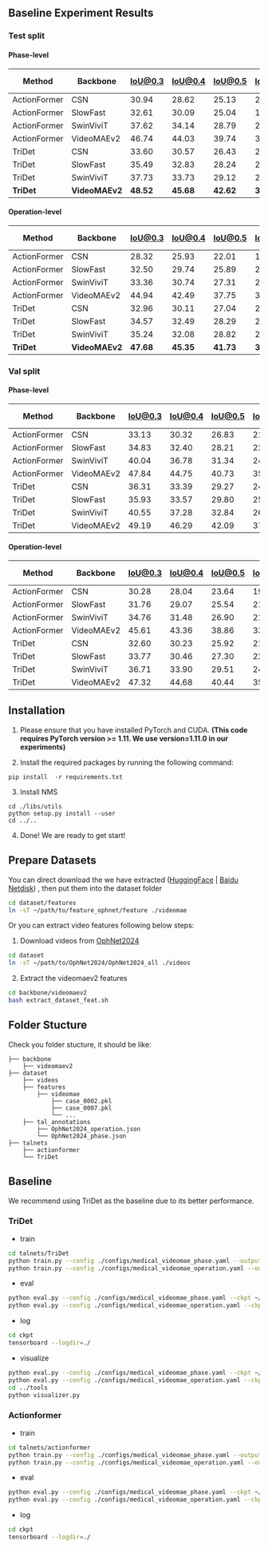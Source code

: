 
## Baseline Experiment Results

### Test split
#### Phase-level 

| Method |  Backbone | IoU@0.3 | IoU@0.4 | IoU@0.5 | IoU@0.6 | IoU@0.7 | AVG mAP[0.3:0.1:0.7] |
| ----- | ----- | ----- | ----- | ----- | ----- | ----- | ----- |
|ActionFormer|CSN|30.94|28.62|25.13|20.59|14.10|23.88|
|ActionFormer|SlowFast|32.61|30.09|25.04|19.22|14.95|24.38|
|ActionFormer|SwinViviT|37.62|34.14|28.79|23.49|16.72|28.15|	
|ActionFormer|VideoMAEv2|46.74|44.03|39.74|33.38|25.94|37.97|	
|TriDet|CSN|33.60|30.57|26.43|22.12|17.09|25.96|
|TriDet|SlowFast|35.49|32.83|28.24|23.91|16.99|27.49|
|TriDet|SwinViviT|37.73|33.73|29.12|23.98|17.82|28.48|
|**TriDet**|**VideoMAEv2**|**48.52**|**45.68**|**42.62**|**36.96**|**30.74**|**40.91**|

#### Operation-level

| Method |  Backbone | IoU@0.3 | IoU@0.4 | IoU@0.5 | IoU@0.6 | IoU@0.7 | AVG mAP[0.3:0.1:0.7] |
| ----- | ----- | ----- | ----- | ----- | ----- | ----- | ----- |
|ActionFormer|CSN|28.32|25.93|22.01|17.24|12.69|21.24|
|ActionFormer|SlowFast|32.50|29.74|25.89|20.19|15.33|24.73|
|ActionFormer|SwinViviT|33.36|30.74|27.31|21.08|15.39|25.57|
|ActionFormer|VideoMAEv2|44.94|42.49|37.75|32.21|24.83|36.44|
|TriDet|CSN|32.96|30.11|27.04|22.11|16.86|25.82|
|TriDet|SlowFast|34.57|32.49|28.29|23.21|17.97|27.31|
|TriDet|SwinViviT|35.24|32.08|28.82|24.35|18.15|27.73|
|**TriDet**|**VideoMAEv2**|**47.68**|**45.35**|**41.73**|**35.67**|**29.98**|**40.08**|





### Val split
#### Phase-level

| Method |  Backbone | IoU@0.3 | IoU@0.4 | IoU@0.5 | IoU@0.6 | IoU@0.7 | AVG mAP[0.3:0.1:0.7] |
| ----- | ----- | ----- | ----- | ----- | ----- | ----- | ----- |
|ActionFormer|CSN|33.13|30.32|26.83|21.55|15.31|25.43|
|ActionFormer|SlowFast|34.83|32.40|28.21|22.34|16.87|26.93|
|ActionFormer|SwinViviT|40.04|36.78|31.34|24.59|17.98|30.15|
|ActionFormer|VideoMAEv2|47.84|44.75|40.73|35.60|27.49|39.28|	
|TriDet|CSN|36.31|33.39|29.27|24.98|19.25|28.64|
|TriDet|SlowFast|35.93|33.57|29.80|25.70|19.79|28.96|
|TriDet|SwinViviT|40.55|37.28|32.84|26.56|20.76|31.60|
|TriDet|VideoMAEv2|49.19|46.29|42.09|37.88|31.16|41.32|

#### Operation-level

| Method |  Backbone | IoU@0.3 | IoU@0.4 | IoU@0.5 | IoU@0.6 | IoU@0.7 | AVG mAP[0.3:0.1:0.7] |
| ----- | ----- | ----- | ----- | ----- | ----- | ----- | ----- |
|ActionFormer|CSN|30.28|28.04|23.64|19.34|14.77|23.21|
|ActionFormer|SlowFast|31.76|29.07|25.54|21.17|15.62|24.63|
|ActionFormer|SwinViviT|34.76|31.48|26.90|21.53|16.31|26.20|
|ActionFormer|VideoMAEv2|45.61|43.36|38.86|33.54|25.65|37.40|
|TriDet|CSN|32.60|30.23|25.92|21.84|16.82|25.48|
|TriDet|SlowFast|33.77|30.46|27.30|22.96|17.90|26.48|
|TriDet|SwinViviT|36.71|33.90|29.51|24.93|18.86|28.78|
|TriDet|VideoMAEv2|47.32|44.68|40.44|35.27|29.45|39.43|




## Installation

1. Please ensure that you have installed PyTorch and CUDA. **(This code requires PyTorch version >= 1.11. We use
   version=1.11.0 in our experiments)**

2. Install the required packages by running the following command:

```shell
pip install  -r requirements.txt
```

3. Install NMS

```shell
cd ./libs/utils
python setup.py install --user
cd ../..
```

4. Done! We are ready to get start!

## Prepare Datasets
You can direct download the we have extracted ([HuggingFace]() | [Baidu Netdisk]()) , then put them into the dataset folder

```bash
cd dataset/features
ln -sT ~/path/to/feature_ophnet/feature ./videomae
```
Or you can extract video features following below steps:

1. Download videos from [OphNet2024](https://huggingface.co/datasets/xioamiyh/OphNet2024
)
```bash
cd dataset
ln -sT ~/path/to/OphNet2024/OphNet2024_all ./videos 
```
2. Extract the videomaev2 features
```bash
cd backbone/videomaev2
bash extract_dataset_feat.sh
```

## Folder Stucture

Check you folder stucture, it should be like:
~~~~
├── backbone  
    ├── videomaev2
├── dataset
    ├── videos
    ├── features
        ├── videomae
            ├── case_0002.pkl
            ├── case_0007.pkl
            └── ...
    ├── tal_annotations
        ├── OphNet2024_operation.json
        └── OphNet2024_phase.json
├── talnets
    ├── actionformer
    └── TriDet
~~~~

## Baseline

We recommend using TriDet as the baseline due to its better performance.

### TriDet

- train
```bash
cd talnets/TriDet
python train.py --config ./configs/medical_videomae_phase.yaml --output baseline
python train.py --config ./configs/medical_videomae_operation.yaml --output baseline
```

- eval
```bash
python eval.py --config ./configs/medical_videomae_phase.yaml --ckpt ~/path/to/checkpoint
python eval.py --config ./configs/medical_videomae_operation.yaml --ckpt ~/path/to/checkpoint
```

- log
```bash
cd ckpt
tensorboard --logdir=./
```

- visualize
```bash
python eval.py --config ./configs/medical_videomae_phase.yaml --ckpt ~/path/to/checkpoint --saveonly
python eval.py --config ./configs/medical_videomae_operation.yaml --ckpt ~/path/to/checkpoint --saveonly
cd ../tools
python visualizer.py

```

### Actionformer

- train
```bash
cd talnets/actionformer
python train.py --config ./configs/medical_videomae_phase.yaml --output baseline
python train.py --config ./configs/medical_videomae_operation.yaml --output baseline
```

- eval
```bash
python eval.py --config ./configs/medical_videomae_phase.yaml --ckpt ~/path/to/checkpoint
python eval.py --config ./configs/medical_videomae_operation.yaml --ckpt ~/path/to/checkpoint
```

- log
```bash
cd ckpt
tensorboard --logdir=./
```
